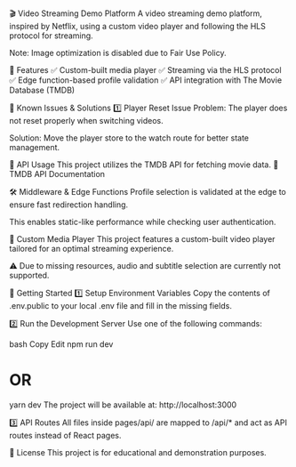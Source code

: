 🎬 Video Streaming Demo Platform
A video streaming demo platform, inspired by Netflix, using a custom video player and following the HLS protocol for streaming.

Note: Image optimization is disabled due to Fair Use Policy.

🚀 Features
✅ Custom-built media player
✅ Streaming via the HLS protocol
✅ Edge function-based profile validation
✅ API integration with The Movie Database (TMDB)

🔧 Known Issues & Solutions
1️⃣ Player Reset Issue
Problem: The player does not reset properly when switching videos.

Solution: Move the player store to the watch route for better state management.

📡 API Usage
This project utilizes the TMDB API for fetching movie data.
📌 TMDB API Documentation

🛠️ Middleware & Edge Functions
Profile selection is validated at the edge to ensure fast redirection handling.

This enables static-like performance while checking user authentication.

🎥 Custom Media Player
This project features a custom-built video player tailored for an optimal streaming experience.

⚠️ Due to missing resources, audio and subtitle selection are currently not supported.



📌 Getting Started
1️⃣ Setup Environment Variables
Copy the contents of .env.public to your local .env file and fill in the missing fields.

2️⃣ Run the Development Server
Use one of the following commands:

bash
Copy
Edit
npm run dev
# OR
yarn dev
The project will be available at: http://localhost:3000

3️⃣ API Routes
All files inside pages/api/ are mapped to /api/* and act as API routes instead of React pages.

📜 License
This project is for educational and demonstration purposes.

